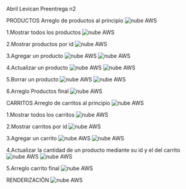 Abril Levican Preentrega n2

PRODUCTOS
Arreglo de productos al principio
![nube AWS](/fotos/arregloProdutosInicio.png)

1.Mostrar todos los productos
![nube AWS](/fotos/mostrarProductos.png)

2.Mostrar productos por id
![nube AWS](/fotos/mostrarProductosId.png)

3.Agregar un producto
![nube AWS](/fotos/agregarProducto%20(2).png)
![nube AWS](/fotos/agregarProducto.png)

4.Actualizar un producto
![nube AWS](/fotos/actualizarProducto%20(2).png)
![nube AWS](/fotos/actualizarProducto.png)

5.Borrar un producto
![nube AWS](/fotos/borrarProducto.png)
![nube AWS](/fotos/borrarProducto%20(2).png)

6.Arreglo Productos final
![nube AWS](/fotos/arregloProductosFinal.png)

CARRITOS
Arreglo de carritos al principio
![nube AWS](/fotos/ArregloCarritosInicio.png)

1.Mostrar todos los carritos
![nube AWS](/fotos/mostrarCarritos.png)

2.Mostrar carritos por id
![nube AWS](/fotos/mostrarCarritoId.png)

3.Agregar un carrito
![nube AWS](/fotos/agregarCarrito.png)
![nube AWS](/fotos/agregarCarrito%20(2).png)

4.Actualizar la cantidad de un producto mediante su id y el del carrito
![nube AWS](/fotos/actualizarCarrito.png)
![nube AWS](/fotos/actualizarCarrito%20(2).png)

5.Arreglo carrito final
![nube AWS](/fotos/arregloCarritosFinal.png)

RENDERIZACIÖN
![nube AWS](/fotos/)
